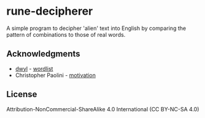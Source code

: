 # rune-decipherer
A simple program to decipher 'alien' text into English by comparing the pattern of combinations to those of real words.

## Acknowledgments
- [dwyl](https://github.com/dwyl) - [wordlist](https://github.com/dwyl/english-words)
- Christopher Paolini - [motivation](https://twitter.com/paolini/status/1496965687436201984)

## License
Attribution-NonCommercial-ShareAlike 4.0 International (CC BY-NC-SA 4.0)